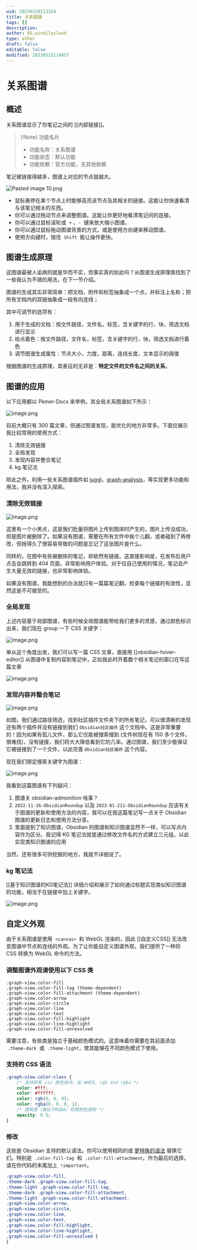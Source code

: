 ```yaml
---
uid: 20230328213324
title: 关系图谱
tags: []
description: 
author: OS,windilycloud
type: other
draft: false
editable: false
modified: 20230525114957
---
```


# 关系图谱

## 概述

关系图谱显示了你笔记之间的 [[内部链接]]。

> [!Note] 功能名片
> - 功能名称：关系图谱
> - 功能状态：默认功能
> - 功能依赖：官方功能，无其他依赖

笔记被链接得越多，图谱上对应的节点就越大。

![Pasted image 10.png](https://cdn.pkmer.cn/images/bd58a9b1a784c104507f543f372be784_MD5.png!pkmer)

- 鼠标悬停在某个节点上时能够高亮该节点及其相关的链接。这能让你快速看清与该笔记相关的东西。
- 你可以通过拖动节点来调整图谱。这能让你更好地看清笔记间的连接。
- 你可以通过鼠标滚轮或  `+` 、`-`  键来放大缩小图谱。
- 你可以通过鼠标拖动图谱背景的方式，或是使用方向键来移动图谱。
- 使用方向键时，按住  `Shift`  能让操作更快。

## 图谱生成原理

这图谱最被人诟病的就是华而不实，但事实真的如此吗？从图谱生成原理我找到了一些我认为不错的用法，在下一节介绍。

图谱的生成其实非常简单：把文档，附件和标签抽象成一个点，并标注上名称；把所有文档内的双链抽象成一段有向连线；

其中可调节的选项有：

1. 用于生成的文档：按文件路径，文件名，标签，含关键字的行，块，筛选文档进行显示
2. 给点着色：按文件路径，文件名，标签，含关键字的行，块，筛选文档进行着色
3. 调节图谱生成属性：节点大小，力度，距离，连线长度，文本显示的阈值

根据图谱的生成原理，其表征的无非是：**特定文件的文件名之间的关系**。

## 图谱的应用

以下应用都以 Pkmer-Docs 来举例，其全局关系图谱如下所示：

![image.png](https://cdn.pkmer.cn/images/20230525104002.png!pkmer)

目前大概只有 300 篇文章，但通过图谱发现，能优化的地方非常多。下面仅展示我比较常用的使用方式：

1. 清除无效链接
2. 全局发现
3. 发现内容并整合笔记
4. kg 笔记法

除此之外，利用一些关系图谱插件如 [juggl](https://github.com/HEmile/juggl)，[graph-analysis](https://github.com/SkepticMystic/graph-analysis)，等实现更多功能和用法，我并没有深入探索。

### 清除无效链接

![image.png](https://cdn.pkmer.cn/images/20230525104720.png!pkmer)

这里有一个小黑点，这是我们批量将图片上传到图床时产生的，图片上传没成功，但是图片被删除了。如果没有图谱，需要在所有文件中挨个儿翻，或者碰到了再修改，但拖得久了很容易导致的问题是忘记了这张图片是什么。

同样的，在图中有些被删除的笔记，却依然有链接。这直接影响是，在发布后用户点击会跳转到 404 页面，非常影响用户体验。对于仅自己使用的情况，笔记会产生大量无效的链接，也非常影响体验。

如果没有图谱，我能想到的办法就只有一篇篇笔记翻，检查每个链接的有效性，显然这是不可接受的。

### 全局发现

上述内容基于局部图谱，有些时候全局图谱能带给我们更多的灵感，通过颜色标识出来，我们现在 group 一下 CSS 关键字：

![image.png](https://cdn.pkmer.cn/images/20230525112408.png!pkmer)

单从这个角度出发，我们可以写一篇 CSS 文章，直接用 [[obsidian-hover-editor]] 从图谱中复制内容到笔记中，正如我此时开着数个相关笔记的窗口在写这篇文章

![image.png](https://cdn.pkmer.cn/images/20230525114108.png!pkmer)

### 发现内容并整合笔记

![image.png](https://cdn.pkmer.cn/images/20230525105457.png!pkmer)

如图，我们通过路径筛选，找到社区插件文件夹下的所有笔记，可以很清晰的发现还有两个插件并没有链接到我们 `Obsidian社区插件` 这个文档中。这是非常重要的！因为如果有孤儿文件，那么它仅能被搜索搜到 (文件树现在有 150 多个文件，很难找)，没有链接，我们将大大降低看到它的几率。通过图谱，我们至少能保证它被链接到了一个文件，以此完善 `Obsidian社区插件` 这个内容。

现在我们限定搜索关键字为图谱：

![image.png](https://cdn.pkmer.cn/images/20230525110730.png!pkmer)

我看到这篇图谱有下列疑问：

1. 图谱关 obsidian-admonition 啥事？
2. `2022-11-26-ObsidianRoundup` 以及 `2023-01-211-ObsidianRoundup` 应该有关于图谱的更新和使用方法的内容，我可以在我这篇笔记写一点关于 Obsidian 图谱的更新日志和使用方法分享。
3. 里面提到了知识图谱，Obsidian 的图谱和知识图谱显然不一样，可以写点内容作为区分。我记得 KG 笔记法就是通过修改文件名的方式建立三元组，以此实现类知识图谱的应用

当然，还有很多可供挖掘的地方，我就不详细说了。

### kg 笔记法

[[基于知识图谱的KG笔记法]] 详细介绍和展示了如何通过标题实现类似知识图谱的功能，相当于在链接中加上关键字。

![image.png](https://cdn.pkmer.cn/images/d6637e5b661dc348d7d86a02abd070cd_MD5.png!pkmer)

## 自定义外观

由于关系图谱是使用  `<canvas>`  和 WebGL 渲染的，因此 [[自定义CSS]] 无法改变图谱中节点和连线的外观。为了让你能自定义图谱外观，我们提供了一种将 CSS 转换为 WebGL 命令的方法。

### 调整图谱外观请使用以下 CSS 类

```
.graph-view.color-fill
.graph-view.color-fill-tag (theme-dependent)
.graph-view.color-fill-attachment (theme-dependent)
.graph-view.color-arrow
.graph-view.color-circle
.graph-view.color-line
.graph-view.color-text
.graph-view.color-fill-highlight
.graph-view.color-line-highlight
.graph-view.color-fill-unresolved
```

需要注意，有些类是独立于基础颜色模式的。这意味着你需要在其前面添加  `.theme-dark`  或  `.theme-light`，使其能够在不同颜色模式下使用。

### 支持的 CSS 语法

```css
.graph-view.color-class {
    /* 支持所有 css 颜色指令，如 #HEX, rgb and rgba */
    color: #fff;
    color: #ffffff;
    color: rgb(0, 0, 0);
    color: rgba(0, 0, 0, 1);
    /* 透明度（类似于RGBA）将使颜色透明 */
    opacity: 0.5;
}
```

### 修改

这些是 Obsidian 支持的默认语法。你可以使用相同的或 [更特殊的语法](https://developer.mozilla.org/en-US/docs/Web/CSS/Specificity) 替换它们。特别是  `.color-fill-tag`  和  `.color-fill-attachment`。作为最后的选择，请在你代码的末尾加上  `!important`。

```css
.graph-view.color-fill,
.theme-dark .graph-view.color-fill-tag,
.theme-light .graph-view.color-fill-tag,
.theme-dark .graph-view.color-fill-attachment,
.theme-light .graph-view.color-fill-attachment,
.graph-view.color-arrow,
.graph-view.color-circle,
.graph-view.color-line,
.graph-view.color-text,
.graph-view.color-fill-highlight,
.graph-view.color-line-highlight,
.graph-view.color-fill-unresolved {
}
```